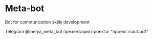 # Meta-bot
Bot for communication skills development

Telegram @melya_meta_bot
презентация проекта: "проект inaut.pdf"
